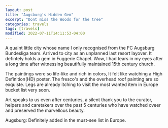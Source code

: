 ```yaml
---
layout: post
title: "Augsburg's Hidden Gem"
excerpt: "Dont miss the Woods for the tree"
categories: travels
tags: [travels]
modified: 2022-07-11T14:11:53-04:00
---
```


A quaint little city whose name I only recognised from the FC Augsburg Bundesliga team. Arrived to city as an unplanned last resort layover. 
It defintely holds a gem in Fuggerie Chapel. Wow, I had tears in my eyes after a long time after witnessing beautifully maintained 15th century church.

The paintings were so life-like and rich in colors, It felt like watching a High Definition(HD) poster. The fresco's and the overhead roof painting are so exquiste. Legs are already itching to visit the most wanted item in Europe bucket list very soon.

Art speaks to us even after centuries, a silent thank you to the curator, helpers and caretakers over the past 5 centuries who have watched oveer and preserved the marvellous beauty. 

Augsburg: Definitely added in the must-see list in Europe.




